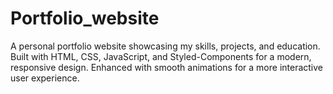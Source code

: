 # Portfolio_website
A personal portfolio website showcasing my skills, projects, and education.   Built with HTML, CSS, JavaScript, and Styled-Components for a modern, responsive design.   Enhanced with smooth animations for a more interactive user experience.
